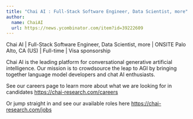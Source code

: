 ```yaml
---
title: "Chai AI : Full-Stack Software Engineer, Data Scientist, more"
author:
  name: ChaiAI
  url: https://news.ycombinator.com/item?id=39222609
---
```

Chai AI | Full-Stack Software Engineer, Data Scientist, more | ONSITE Palo Alto, CA (US) | Full-time | Visa sponsorship

Chai AI is the leading platform for conversational generative artificial intelligence. Our mission is to crowdsource the leap to AGI by bringing together language model developers and chat AI enthusiasts.

See our careers page to learn more about what we are looking for in candidates <a href="https:&#x2F;&#x2F;chai-research.com&#x2F;careers" rel="nofollow">https:&#x2F;&#x2F;chai-research.com&#x2F;careers</a>

Or jump straight in and see our available roles here <a href="https:&#x2F;&#x2F;chai-research.com&#x2F;jobs" rel="nofollow">https:&#x2F;&#x2F;chai-research.com&#x2F;jobs</a>
